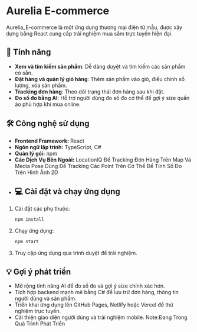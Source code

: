 # Aurelia E-commerce

Aurelia_E-commerce là một ứng dụng thương mại điện tử mẫu, được xây dựng bằng React cung cấp trải nghiệm mua sắm trực tuyến hiện đại.

## 🚀 Tính năng

* **Xem và tìm kiếm sản phẩm**: Dễ dàng duyệt và tìm kiếm các sản phẩm có sẵn.
* **Đặt hàng và quản lý giỏ hàng**: Thêm sản phẩm vào giỏ, điều chỉnh số lượng, xóa sản phẩm.
* **Tracking đơn hàng**: Theo dõi trạng thái đơn hàng sau khi đặt.
* **Đo số đo bằng AI**: Hỗ trợ người dùng đo số đo cơ thể để gợi ý size quần áo phù hợp khi mua online.

## 🛠 Công nghệ sử dụng

* **Frontend Framework:** React
* **Ngôn ngữ lập trình:** TypeScript, C#
* **Quản lý gói:** npm
* **Các Dịch Vụ Bên Ngoài:** LocationIQ Để Tracking Đơn Hàng Trên Map Và Media Pose Dùng Để Tracking Các Point Trên Cơ Thể Để Tính Số Đo Trên Hình Ảnh 2D
* ## 💻 Cài đặt và chạy ứng dụng

1. Cài đặt các phụ thuộc:

   ```bash
   npm install
   ```
2. Chạy ứng dụng:

   ```bash
   npm start
   ```
3. Truy cập ứng dụng qua trình duyệt để trải nghiệm.

## 💡 Gợi ý phát triển

* Mở rộng tính năng AI để đo số đo và gợi ý size chính xác hơn.
* Tích hợp backend mạnh mẽ bằng C# để lưu trữ đơn hàng, thông tin người dùng và sản phẩm.
* Triển khai ứng dụng lên GitHub Pages, Netlify hoặc Vercel để thử nghiệm trực tuyến.
* Cải thiện giao diện người dùng và trải nghiệm mobile.
Note:Đang Trong Quá Trình Phát Triển
